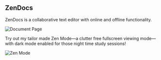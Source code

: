 ## ZenDocs
ZenDocs is a collaborative text editor with online and offline functionality.

![Document Page](.public/DocumentPage.png)

Try out my tailor made Zen Mode—a clutter free fullscreen viewing mode—with dark mode enabled for those night time study sessions!

![Zen Mode](.public/ZenMode.png)
